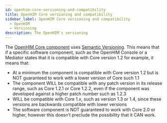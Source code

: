 ```yaml
---
id: openhim-core-versioning-and-compatibility
title: OpenHIM Core versioning and compatibility
sidebar_label: OpenHIM Core versioning and compatibility
  - OpenHIM
  - Versioning
description: The OpenHIM's versioning
---
```


The [OpenHIM Core component](https://github.com/jembi/openhim-core-js) uses [Semantic Versioning](http://semver.org/). This means that if a specific software component, such as the OpenHIM Console or a Mediator states that it is compatible with Core version 1.2 for example, it means that:

- At a minimum the component is compatible with Core version 1.2 but is NOT guaranteed to work with a lower version of Core such 1.1
- The component WILL be compatible with any patch version in its release range, such as Core 1.2.1 or Core 1.2.2, even if the component was developed against a higher patch number such as 1.2.3
- WILL be compatible with Core 1.x, such as version 1.3 or 1.4, since these versions are backwards compatible with lower versions
- The software component is NOT guaranteed to work with Core 2.0 or higher, however this doesn’t preclude the possibility that it CAN work.
